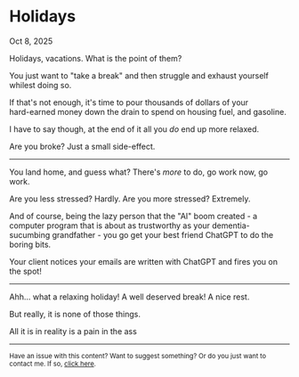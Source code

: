 # Holidays
Oct 8, 2025

Holidays, vacations. What is the point of them?

You just want to "take a break" and then struggle and exhaust yourself whilest doing so.

If that's not enough, it's time to pour thousands of dollars of your<br>
hard-earned money down the drain to spend on housing fuel, and gasoline.


I have to say though, at the end of it all you _do_ end up more relaxed.

Are you broke? Just a small side-effect.

---

You land home, and guess what? There's _more_ to do, go work now, go work.

Are you less stressed? Hardly. Are you more stressed? Extremely.

And of course, being the lazy person that the "AI" boom created - a computer program that is about as trustworthy as your dementia-sucumbing grandfather - you go get your best friend ChatGPT to do the boring bits.


Your client notices your emails are written with ChatGPT and fires you on the spot!

---

Ahh... what a relaxing holiday! A well deserved break! A nice rest.

But really, it is none of those things.

All it is in reality is a pain in the ass

---

<sub>Have an issue with this content? Want to suggest something? Or do you just want to contact me. If so, [click here](https://github.com/zackhe-uk/blog/issues/new).</sub>
